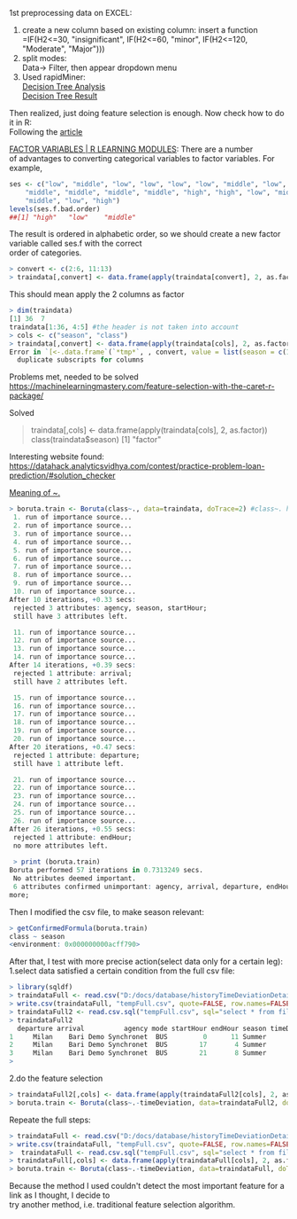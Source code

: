 1st preprocessing data on EXCEL:  
1. create a new column based on existing column: insert a function  
=IF(H2<=30, "insignificant", IF(H2<=60, "minor", IF(H2<=120, "Moderate", "Major")))  
2. split modes:  
Data-> Filter, then appear dropdown menu
3. Used rapidMiner:  
[Decision Tree Analysis](http://i.imgur.com/QrYPDLk.png)    
[Decision Tree Result](http://i.imgur.com/42tOnNy.png)  

Then realized, just doing feature selection is enough. Now check how to do it in R:  
Following the [article](https://www.analyticsvidhya.com/blog/2016/03/select-important-variables-boruta-package/)  

[FACTOR VARIABLES | R LEARNING MODULES](https://stats.idre.ucla.edu/r/modules/factor-variables/): There are a number  
of advantages to converting categorical variables to factor variables. For example,  
```r
ses <- c("low", "middle", "low", "low", "low", "low", "middle", "low", "middle",
    "middle", "middle", "middle", "middle", "high", "high", "low", "middle",
    "middle", "low", "high")    
levels(ses.f.bad.order)  
##[1] "high"   "low"    "middle"
```

The result is ordered in alphabetic order, so we should create a new factor variable called ses.f with the correct   
order of categories.  

```r
> convert <- c(2:6, 11:13)
> traindata[,convert] <- data.frame(apply(traindata[convert], 2, as.factor))
```
This should mean apply the 2 columns as factor  
```r
> dim(traindata)
[1] 36  7
traindata[1:36, 4:5] #the header is not taken into account  
> cols <- c("season", "class")
> traindata[,convert] <- data.frame(apply(traindata[cols], 2, as.factor))
Error in `[<-.data.frame`(`*tmp*`, , convert, value = list(season = c(1L,  : 
  duplicate subscripts for columns
```    
Problems met, needed to be solved  
https://machinelearningmastery.com/feature-selection-with-the-caret-r-package/  

Solved  
> traindata[,cols] <- data.frame(apply(traindata[cols], 2, as.factor))
> class(traindata$season)
[1] "factor"  

Interesting website found:  
https://datahack.analyticsvidhya.com/contest/practice-problem-loan-prediction/#solution_checker     

[Meaning of ~.](https://stackoverflow.com/questions/14976331/use-of-tilde-in-r-programming-language)  

```r  
> boruta.train <- Boruta(class~., data=traindata, doTrace=2) #class~. here should mean class depends on all other attributes  
 1. run of importance source...
 2. run of importance source...
 3. run of importance source...
 4. run of importance source...
 5. run of importance source...
 6. run of importance source...
 7. run of importance source...
 8. run of importance source...
 9. run of importance source...
 10. run of importance source...
After 10 iterations, +0.33 secs: 
 rejected 3 attributes: agency, season, startHour;
 still have 3 attributes left.

 11. run of importance source...
 12. run of importance source...
 13. run of importance source...
 14. run of importance source...
After 14 iterations, +0.39 secs: 
 rejected 1 attribute: arrival;
 still have 2 attributes left.

 15. run of importance source...
 16. run of importance source...
 17. run of importance source...
 18. run of importance source...
 19. run of importance source...
 20. run of importance source...
After 20 iterations, +0.47 secs: 
 rejected 1 attribute: departure;
 still have 1 attribute left.

 21. run of importance source...
 22. run of importance source...
 23. run of importance source...
 24. run of importance source...
 25. run of importance source...
 26. run of importance source...
After 26 iterations, +0.55 secs: 
 rejected 1 attribute: endHour;
 no more attributes left.
 
 > print (boruta.train)
Boruta performed 57 iterations in 0.7313249 secs.
 No attributes deemed important.
 6 attributes confirmed unimportant: agency, arrival, departure, endHour, season and 1
more;
```
Then I modified the csv file, to make season relevant:    
```r
> getConfirmedFormula(boruta.train)
class ~ season
<environment: 0x000000000acff790>  
```  

After that, I test with more precise action(select data only for a certain leg):  
1.select data satisfied a certain condition from the full csv file:  
```r
> library(sqldf)
> traindataFull <- read.csv("D:/docs/database/historyTimeDeviationDetail.csv", header=T, stringsAsFactors=F)
> write.csv(traindataFull, "tempFull.csv", quote=FALSE, row.names=FALSE) #a temporary file will be created  
> traindataFull2 <- read.csv.sql("tempFull.csv", sql="select * from file where departure='Milan' and arrival='Bari'", eol="\n")
> traindataFull2
  departure arrival          agency mode startHour endHour season timeDeviation   class
1     Milan    Bari Demo Synchronet  BUS         0      11 Summer            49 minor\r
2     Milan    Bari Demo Synchronet  BUS        17       4 Summer            57 minor\r
3     Milan    Bari Demo Synchronet  BUS        21       8 Summer            45 minor\r
> 
```
2.do the feature selection  
```r
> traindataFull2[,cols] <- data.frame(apply(traindataFull2[cols], 2, as.factor))
> boruta.train <- Boruta(class~.-timeDeviation, data=traindataFull2, doTrace=2)
```
Repeate the full steps:  
```r
> traindataFull <- read.csv("D:/docs/database/historyTimeDeviationDetailFake.csv", header=T, stringsAsFactors=F)
> write.csv(traindataFull, "tempFull.csv", quote=FALSE, row.names=FALSE)
>  traindataFull <- read.csv.sql("tempFull.csv", sql="select * from file where departure='Milan' and arrival='Bari'")#, eol="\n")
> traindataFull[,cols] <- data.frame(apply(traindataFull[cols], 2, as.factor))
> boruta.train <- Boruta(class~.-timeDeviation, data=traindataFull, doTrace=2)
```
Because the method I used couldn't detect the most important feature for a link as I thought, I decide to  
try another method, i.e. traditional feature selection algorithm.  
